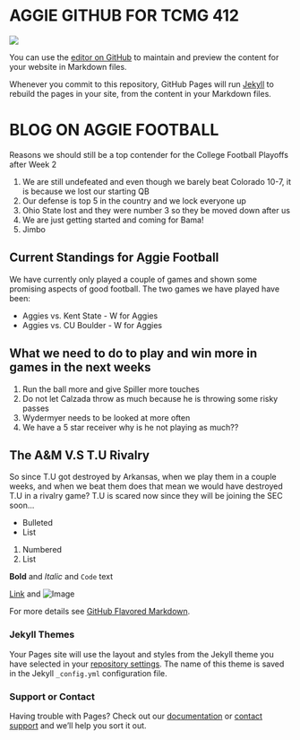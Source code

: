 # AGGIE GITHUB FOR TCMG 412
![](https://encrypted-tbn0.gstatic.com/images?q=tbn:ANd9GcSy09sY7Lr84VWMNtwdROVe5on_DAUo2BMbvA&usqp=CAU)


You can use the [editor on GitHub](https://github.com/sant1030/AGGIEGITHUB/edit/gh-pages/index.md) to maintain and preview the content for your website in Markdown files.

Whenever you commit to this repository, GitHub Pages will run [Jekyll](https://jekyllrb.com/) to rebuild the pages in your site, from the content in your Markdown files.





# BLOG ON AGGIE FOOTBALL
Reasons we should still be a top contender for the College Football Playoffs after Week 2
1. We are still undefeated and even though we barely beat Colorado 10-7, it is because we lost our starting QB
2. Our defense is top 5 in the country and we lock everyone up
3. Ohio State lost and they were number 3 so they be moved down after us
4. We are just getting started and coming for Bama!
5. Jimbo

## Current Standings for Aggie Football
We have currently only played a couple of games and shown some promising aspects of good football.
The two games we have played have been:
* Aggies vs. Kent State - W for Aggies
* Aggies vs. CU Boulder - W for Aggies

## What we need to do to play and win more in games in the next weeks
1. Run the ball more and give Spiller more touches
2. Do not let Calzada throw as much because he is throwing some risky passes
3. Wydermyer needs to be looked at more often
4. We have a 5 star receiver why is he not playing as much??

## The A&M V.S T.U Rivalry
So since T.U got destroyed by Arkansas, when we play them in a couple weeks, and when we beat them does that mean we would have destroyed T.U in a rivalry game? T.U is scared now since they will be joining the SEC soon...



- Bulleted
- List

1. Numbered
2. List

**Bold** and _Italic_ and `Code` text

[Link](url) and ![Image](https://camo.githubusercontent.com/5cd298d4ab1215d46d47da8ff2b557f810f257d1e5425a210ab46ab18f31ab00/68747470733a2f2f656e637279707465642d74626e302e677374617469632e636f6d2f696d616765733f713d74626e3a414e64394763537930397359374c72383456574d4e747764524f5665356f6e5f4441556f32424d62764126757371703d434155)


For more details see [GitHub Flavored Markdown](https://guides.github.com/features/mastering-markdown/).

### Jekyll Themes

Your Pages site will use the layout and styles from the Jekyll theme you have selected in your [repository settings](https://github.com/sant1030/AGGIEGITHUB/settings/pages). The name of this theme is saved in the Jekyll `_config.yml` configuration file.

### Support or Contact

Having trouble with Pages? Check out our [documentation](https://docs.github.com/categories/github-pages-basics/) or [contact support](https://support.github.com/contact) and we’ll help you sort it out.
